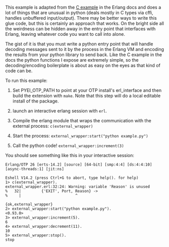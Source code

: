 This example is adapted from the [C example](https://www.erlang.org/doc/tutorial/erl_interface#c-program) in the Erlang docs and does a lot of things that are unusual in python (deals mostly in C types via cffi, handles unbuffered input/output). There may be better ways to write this glue code, but this is certainly an approach that works. On the bright side all the weirdness can be hidden away in the entry point that interfaces with Erlang, leaving whatever code you want to call into alone.

The gist of it is that you must write a python entry point that will handle decoding messages sent to it by the process in the Erlang VM and encoding the results from your python library to send back. Like the C example in the docs the python functions I expose are extremely simple, so the decoding/encoding boilerplate is about as easy on the eyes as that kind of code can be.


To run this example:
1. Set PYEI_OTP_PATH to point at your OTP install's erl_interface and then build the extension with `make`. Note that this step will do a local editable install of the package.

2. launch an interactive erlang session with `erl`.

3. Compile the erlang module that wraps the communication with the external process: `c(external_wrapper)`

4. Start the process: `external_wrapper:start("python example.py")`

5. Call the python code! `external_wrapper:increment(3)`

You should see something like this in your interactive session:

```
Erlang/OTP 26 [erts-14.2] [source] [64-bit] [smp:4:4] [ds:4:4:10] [async-threads:1] [jit:ns]

Eshell V14.2 (press Ctrl+G to abort, type help(). for help)
1> c(external_wrapper).
external_wrapper.erl:32:24: Warning: variable 'Reason' is unused
%   32|         {'EXIT', Port, Reason} ->
%     |                        ^

{ok,external_wrapper}
2> external_wrapper:start("python example.py").
<0.93.0>
3> external_wrapper:increment(5).
6
4> external_wrapper:decrement(11).
10
5> external_wrapper:stop().
stop
```